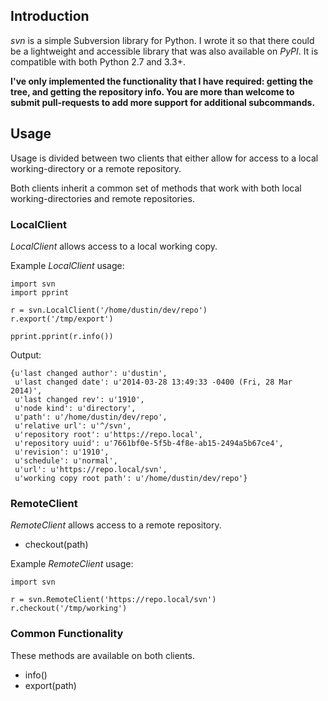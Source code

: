 Introduction
------------

*svn* is a simple Subversion library for Python. I wrote it so that there could be a lightweight and accessible library that was also available on *PyPI*. It is compatible with both Python 2.7 and 3.3+.

**I've only implemented the functionality that I have required: getting the tree, and getting the repository info. You are more than welcome to submit pull-requests to add more support for additional subcommands.**

Usage
-----

Usage is divided between two clients that either allow for access to a local working-directory or a remote repository.

Both clients inherit a common set of methods that work with both local working-directories and remote repositories.

### LocalClient

*LocalClient* allows access to a local working copy.

Example *LocalClient* usage:

```
import svn
import pprint

r = svn.LocalClient('/home/dustin/dev/repo')
r.export('/tmp/export')

pprint.pprint(r.info())
```

Output:

```
{u'last changed author': u'dustin',
 u'last changed date': u'2014-03-28 13:49:33 -0400 (Fri, 28 Mar 2014)',
 u'last changed rev': u'1910',
 u'node kind': u'directory',
 u'path': u'/home/dustin/dev/repo',
 u'relative url': u'^/svn',
 u'repository root': u'https://repo.local',
 u'repository uuid': u'7661bf0e-5f5b-4f8e-ab15-2494a5b67ce4',
 u'revision': u'1910',
 u'schedule': u'normal',
 u'url': u'https://repo.local/svn',
 u'working copy root path': u'/home/dustin/dev/repo'}
```

### RemoteClient

*RemoteClient* allows access to a remote repository.

- checkout(path)

Example *RemoteClient* usage:

```
import svn

r = svn.RemoteClient('https://repo.local/svn')
r.checkout('/tmp/working')
```

### Common Functionality

These methods are available on both clients.

- info()
- export(path)
